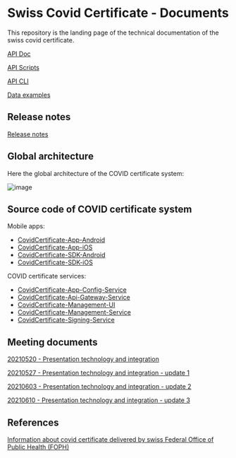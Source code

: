 # Swiss Covid Certificate - Documents

This repository is the landing page of the technical documentation of the swiss covid certificate. 

[API Doc](https://github.com/admin-ch/CovidCertificate-Apidoc)

[API Scripts](https://github.com/admin-ch/CovidCertificate-Api-Scripts)

[API CLI](https://github.com/admin-ch/CovidCertificate-Api-Cli)

[Data examples](https://github.com/admin-ch/CovidCertificate-Examples)

## Release notes

[Release notes](https://github.com/admin-ch/CovidCertificate-ReleaseNotes)

## Global architecture

Here the global architecture of the COVID certificate system:

![image](https://user-images.githubusercontent.com/319676/120176031-1bafd580-c207-11eb-856f-3f566fe81c27.png)

## Source code of COVID certificate system

Mobile apps:

- [CovidCertificate-App-Android](https://github.com/admin-ch/CovidCertificate-App-Android)
- [CovidCertificate-App-iOS](https://github.com/admin-ch/CovidCertificate-App-iOS)
- [CovidCertificate-SDK-Android](https://github.com/admin-ch/CovidCertificate-SDK-Android)
- [CovidCertificate-SDK-iOS](https://github.com/admin-ch/CovidCertificate-SDK-iOS)

COVID certificate services: 

- [CovidCertificate-App-Config-Service](https://github.com/admin-ch/CovidCertificate-App-Config-Service)
- [CovidCertificate-Api-Gateway-Service](https://github.com/admin-ch/CovidCertificate-Api-Gateway-Service)
- [CovidCertificate-Management-UI](https://github.com/admin-ch/CovidCertificate-Management-UI)
- [CovidCertificate-Management-Service](https://github.com/admin-ch/CovidCertificate-Management-Service)
- [CovidCertificate-Signing-Service](https://github.com/admin-ch/CovidCertificate-Signing-Service)

## Meeting documents

[20210520 - Presentation technology and integration](https://github.com/admin-ch/CovidCertificate-Documents/blob/main/20210520_CovidZertifikat_Presentation_System_Integration.pdf)

[20210527 - Presentation technology and integration - update 1](https://github.com/admin-ch/CovidCertificate-Documents/blob/main/20210527_CovidZertifikat_Presentation_System_Integration.pdf)

[20210603 - Presentation technology and integration - update 2](https://github.com/admin-ch/CovidCertificate-Documents/blob/main/20210603%20-%20Presentation%20technology%20and%20integration.pdf)

[20210610 - Presentation technology and integration - update 3](https://github.com/admin-ch/CovidCertificate-Documents/blob/main/20210610_CovidZertifikat_Presentation_System_Integration.pdf)
## References

[Information about covid certificate delivered by swiss Federal Office of Public Health (FOPH)](https://www.bag.admin.ch/covid-zertifikat)

